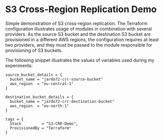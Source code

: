 # S3 Cross-Region Replication Demo
Simple demonstration of S3 cross-region replication. The Terraform configuration illustrates usage of modules in combination with several providers. As the source S3 bucket and the destination S3 bucket are provisioned in a different AWS regions, the configuration requires at least two providers, and they must be passed to the module responsible for provisioning of S3 buckets.

The following snippet illustrates the values of variables used during my experiments:

```hcl
source_bucket_details = {
  bucket_name = "jardo72-crr-source-bucket"
  aws_region  = "eu-central-1"
}

destination_bucket_details = {
  bucket_name = "jardo72-crr-destination-bucket"
  aws_region  = "eu-north-1"
}

tags = {
  Stack         = "S3-CRR-Demo",
  ProvisionedBy = "Terraform"
}
```